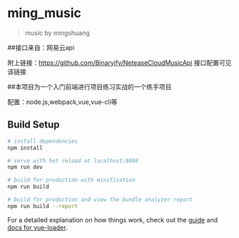 # ming_music

> music by mingshuang

##接口来自：网易云api

附上链接：https://github.com/Binaryify/NeteaseCloudMusicApi
接口配置可见该链接

##本项目为一个入门前端进行项目练习实战的一个练手项目

配置：node.js,webpack,vue,vue-cli等

## Build Setup

``` bash
# install dependencies
npm install

# serve with hot reload at localhost:8080
npm run dev

# build for production with minification
npm run build

# build for production and view the bundle analyzer report
npm run build --report
```

For a detailed explanation on how things work, check out the [guide](http://vuejs-templates.github.io/webpack/) and [docs for vue-loader](http://vuejs.github.io/vue-loader).
